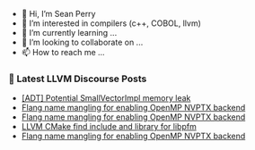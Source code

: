 - 👋 Hi, I’m Sean Perry
- 👀 I’m interested in compilers (c++, COBOL, llvm)
- 🌱 I’m currently learning ...
- 💞️ I’m looking to collaborate on ...
- 📫 How to reach me ...

<!---
s66perry/s66perry is a ✨ special ✨ repository because its `README.md` (this file) appears on your GitHub profile.
You can click the Preview link to take a look at your changes.
--->
### 📕 Latest LLVM Discourse Posts

<!-- DISCOURSE-LLVM:START -->
- [[ADT] Potential SmallVectorImpl memory leak](https://discourse.llvm.org/t/adt-potential-smallvectorimpl-memory-leak/74657#post_7)
- [Flang name mangling for enabling OpenMP NVPTX backend](https://discourse.llvm.org/t/flang-name-mangling-for-enabling-openmp-nvptx-backend/74662#post_9)
- [Flang name mangling for enabling OpenMP NVPTX backend](https://discourse.llvm.org/t/flang-name-mangling-for-enabling-openmp-nvptx-backend/74662#post_8)
- [LLVM CMake find include and library for libpfm](https://discourse.llvm.org/t/llvm-cmake-find-include-and-library-for-libpfm/74696#post_2)
- [Flang name mangling for enabling OpenMP NVPTX backend](https://discourse.llvm.org/t/flang-name-mangling-for-enabling-openmp-nvptx-backend/74662#post_7)
<!-- DISCOURSE-LLVM:END -->
